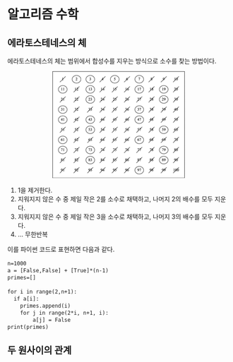 # 알고리즘 수학

## 에라토스테네스의 체
에라토스테네스의 체는 범위에서 합성수를 지우는 방식으로 소수를 찾는 방법이다.

<p align="center">
    <img src="Picture\Math_1.png">
</p>

1. 1을 제거한다.
2. 지워지지 않은 수 중 제일 작은 2를 소수로 채택하고, 나머지 2의 배수를 모두 지운다.
3. 지워지지 않은 수 중 제일 작은 3을 소수로 채택하고, 나머지 3의 배수를 모두 지운다.
4. ... 무한반복

이를 파이썬 코드로 표현하면 다음과 같다.
```
n=1000
a = [False,False] + [True]*(n-1)
primes=[]

for i in range(2,n+1):
  if a[i]:
    primes.append(i)
    for j in range(2*i, n+1, i):
        a[j] = False
print(primes)
```

## 두 원사이의 관계
